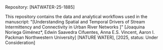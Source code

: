Repository: [NATWATER-25-1885]

This repository contains the data and analytical workflows used in the manuscript:
"[Understanding Spatial and Temporal Drivers of Stream Intermittency and Connectivity in Urban River Networks ]"
[Joaquina Noriega Giménez*, Edwin Saavedra Cifuentes, Anna E.S. Vincent, Aaron I. Packman
Northwestern University]
[NATURE WATER], [2025, status: Under Consideration]
